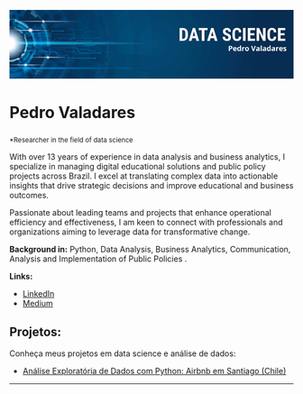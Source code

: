 <p align="center">
  <img src="Pedro Valadares.png" >
</p>

# Pedro Valadares
<sub>*Researcher in the field of data science</sub>

With over 13 years of experience in data analysis and business analytics, I specialize in managing digital educational solutions and public policy projects across Brazil. I excel at translating complex data into actionable insights that drive strategic decisions and improve educational and business outcomes. 

Passionate about leading teams and projects that enhance operational efficiency and effectiveness, I am keen to connect with professionals and organizations aiming to leverage data for transformative change.

**Background in:** Python, Data Analysis, Business Analytics, Communication, Analysis and Implementation of Public Policies .

**Links:**
* [LinkedIn](https://www.linkedin.com/in/valadarespedro/)
* [Medium](https://medium.com/mundo-analytics)


## Projetos:
Conheça meus projetos em data science e análise de dados:

* [Análise Exploratória de Dados com Python: Airbnb em Santiago (Chile)](https://github.com/Pedrovalad/Pedro_Valadares_DS/blob/main/Airbnb%2C_Santiago%2C_An%C3%A1lise_Explorat%C3%B3ria.ipynb)

---


